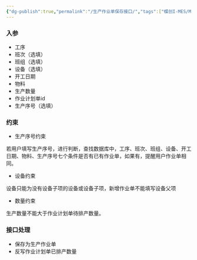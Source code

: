 ```yaml
---
{"dg-publish":true,"permalink":"/生产作业单保存接口/","tags":["蝶创I-MES/MES/江淮毅昌"]}
---
```



### 入参

- 工序
- 班次（选填）
- 班组（选填）
- 设备（选填）
- 开工日期
- 物料
- 生产数量
- 作业计划单id
- 生产序号（选填）

### 约束

- 生产序号约束

若用户填写生产序号，进行判断，查找数据库中，工序、班次、班组、设备、开工日期、物料、生产序号七个条件是否有已有作业单，如果有，提醒用户作业单相同。

- 设备约束

设备只能为没有设备子项的设备或设备子项，新增作业单不能填写设备父项

- 数量约束

生产数量不能大于作业计划单待排产数量。

### 接口处理

- 保存为生产作业单
- 反写作业计划单已排产数量
